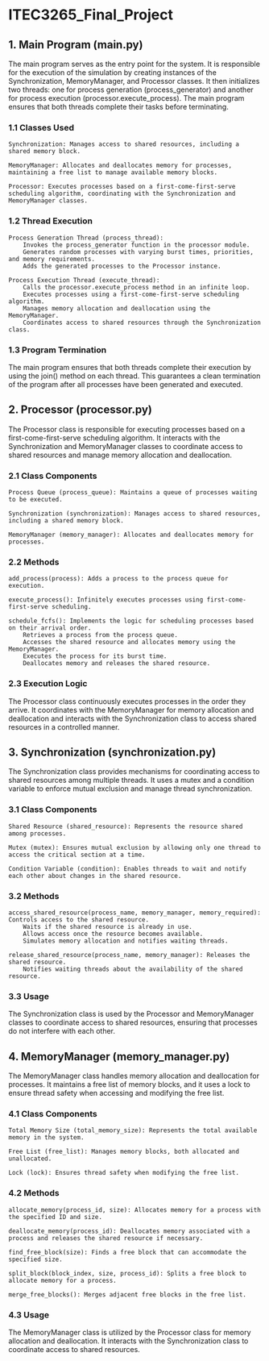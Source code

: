 # ITEC3265_Final_Project

## 1. Main Program (main.py)

The main program serves as the entry point for the system. It is responsible for the execution of the simulation by creating instances of the Synchronization, MemoryManager, and Processor classes. It then initializes two threads: one for process generation (process_generator) and another for process execution (processor.execute_process). The main program ensures that both threads complete their tasks before terminating.
### 1.1 Classes Used

    Synchronization: Manages access to shared resources, including a shared memory block.

    MemoryManager: Allocates and deallocates memory for processes, maintaining a free list to manage available memory blocks.

    Processor: Executes processes based on a first-come-first-serve scheduling algorithm, coordinating with the Synchronization and MemoryManager classes.

### 1.2 Thread Execution

    Process Generation Thread (process_thread):
        Invokes the process_generator function in the processor module.
        Generates random processes with varying burst times, priorities, and memory requirements.
        Adds the generated processes to the Processor instance.

    Process Execution Thread (execute_thread):
        Calls the processor.execute_process method in an infinite loop.
        Executes processes using a first-come-first-serve scheduling algorithm.
        Manages memory allocation and deallocation using the MemoryManager.
        Coordinates access to shared resources through the Synchronization class.

### 1.3 Program Termination

The main program ensures that both threads complete their execution by using the join() method on each thread. This guarantees a clean termination of the program after all processes have been generated and executed.
## 2. Processor (processor.py)

The Processor class is responsible for executing processes based on a first-come-first-serve scheduling algorithm. It interacts with the Synchronization and MemoryManager classes to coordinate access to shared resources and manage memory allocation and deallocation.
### 2.1 Class Components

    Process Queue (process_queue): Maintains a queue of processes waiting to be executed.

    Synchronization (synchronization): Manages access to shared resources, including a shared memory block.

    MemoryManager (memory_manager): Allocates and deallocates memory for processes.

### 2.2 Methods

    add_process(process): Adds a process to the process queue for execution.

    execute_process(): Infinitely executes processes using first-come-first-serve scheduling.

    schedule_fcfs(): Implements the logic for scheduling processes based on their arrival order.
        Retrieves a process from the process queue.
        Accesses the shared resource and allocates memory using the MemoryManager.
        Executes the process for its burst time.
        Deallocates memory and releases the shared resource.

### 2.3 Execution Logic

The Processor class continuously executes processes in the order they arrive. It coordinates with the MemoryManager for memory allocation and deallocation and interacts with the Synchronization class to access shared resources in a controlled manner.
## 3. Synchronization (synchronization.py)

The Synchronization class provides mechanisms for coordinating access to shared resources among multiple threads. It uses a mutex and a condition variable to enforce mutual exclusion and manage thread synchronization.
### 3.1 Class Components

    Shared Resource (shared_resource): Represents the resource shared among processes.

    Mutex (mutex): Ensures mutual exclusion by allowing only one thread to access the critical section at a time.

    Condition Variable (condition): Enables threads to wait and notify each other about changes in the shared resource.

### 3.2 Methods

    access_shared_resource(process_name, memory_manager, memory_required): Controls access to the shared resource.
        Waits if the shared resource is already in use.
        Allows access once the resource becomes available.
        Simulates memory allocation and notifies waiting threads.

    release_shared_resource(process_name, memory_manager): Releases the shared resource.
        Notifies waiting threads about the availability of the shared resource.

### 3.3 Usage

The Synchronization class is used by the Processor and MemoryManager classes to coordinate access to shared resources, ensuring that processes do not interfere with each other.
## 4. MemoryManager (memory_manager.py)

The MemoryManager class handles memory allocation and deallocation for processes. It maintains a free list of memory blocks, and it uses a lock to ensure thread safety when accessing and modifying the free list.
### 4.1 Class Components

    Total Memory Size (total_memory_size): Represents the total available memory in the system.

    Free List (free_list): Manages memory blocks, both allocated and unallocated.

    Lock (lock): Ensures thread safety when modifying the free list.

### 4.2 Methods

    allocate_memory(process_id, size): Allocates memory for a process with the specified ID and size.

    deallocate_memory(process_id): Deallocates memory associated with a process and releases the shared resource if necessary.

    find_free_block(size): Finds a free block that can accommodate the specified size.

    split_block(block_index, size, process_id): Splits a free block to allocate memory for a process.

    merge_free_blocks(): Merges adjacent free blocks in the free list.

### 4.3 Usage

The MemoryManager class is utilized by the Processor class for memory allocation and deallocation. It interacts with the Synchronization class to coordinate access to shared resources.
